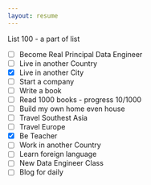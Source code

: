 ```yaml
---
layout: resume
---
```

List 100 - a part of list

- [ ] Become Real Principal Data Engineer
- [ ] Live in another Country
- [x] Live in another City
- [ ] Start a company
- [ ] Write a book
- [ ] Read 1000 books - progress 10/1000
- [ ] Build my own home even house
- [ ] Travel Southest Asia
- [ ] Travel Europe
- [x] Be Teacher
- [ ] Work in another Country
- [ ] Learn foreign language
- [ ] New Data Engineer Class
- [ ] Blog for daily